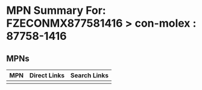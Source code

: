 



# MPN Summary For: FZECONMX877581416 > con-molex : 87758-1416

## MPNs
  

|MPN|Direct Links|Search Links|
| :--- | :--- | :--- |
||||
